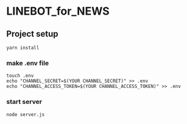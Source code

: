 # LINEBOT_for_NEWS
## Project setup
```
yarn install
```

### make .env file
```
touch .env
echo "CHANNEL_SECRET=$(YOUR CHANNEL_SECRET)" >> .env
echo "CHANNEL_ACCESS_TOKEN=$(YOUR CHANNEL_ACCESS_TOKEN)" >> .env
```

### start server
```
node server.js
```
